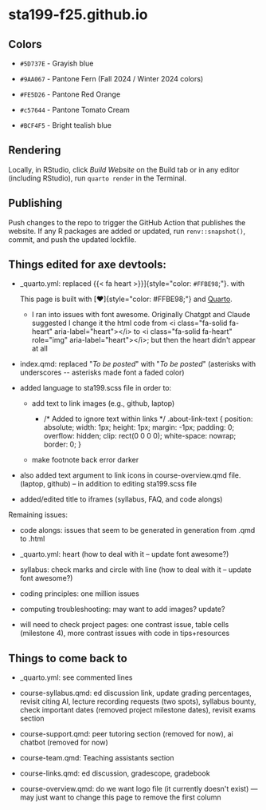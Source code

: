 # sta199-f25.github.io

## Colors

-   `#5D737E` - Grayish blue

-   `#9AA067` - Pantone Fern (Fall 2024 / Winter 2024 colors)

-   `#FE5D26` - Pantone Red Orange

-   `#c57644` - Pantone Tomato Cream

-   `#BCF4F5` - Bright tealish blue

## Rendering

Locally, in RStudio, click *Build Website* on the Build tab or in any editor (including RStudio), run `quarto render` in the Terminal.

## Publishing

Push changes to the repo to trigger the GitHub Action that publishes the website. If any R packages are added or updated, run `renv::snapshot()`, commit, and push the updated lockfile.

## Things edited for axe devtools:

-   \_quarto.yml: replaced {{< fa heart >}}\]{style="color: `#FFBE98`;"}. with

    <p>This page is built with [♥]{style="color: #FFBE98;"} and <a href="https://quarto.org/">Quarto</a>.</p>

    -   I ran into issues with font awesome. Originally Chatgpt and Claude suggested I change it the html code from \<i class="fa-solid fa-heart" aria-label="heart"\>\</i\> to \<i class="fa-solid fa-heart" role="img" aria-label="heart"\>\</i\>; but then the heart didn't appear at all

-   index.qmd: replaced "*To be posted*" with "*To be posted*" (asterisks with underscores -- asterisks made font a faded color)

-   added language to sta199.scss file in order to:

    -   add text to link images (e.g., github, laptop)

        -   /\* Added to ignore text within links \*/ .about-link-text { position: absolute; width: 1px; height: 1px; margin: -1px; padding: 0; overflow: hidden; clip: rect(0 0 0 0); white-space: nowrap; border: 0; }

    -   make footnote back error darker

-   also added text argument to link icons in course-overview.qmd file. (laptop, github) – in addition to editing sta199.scss file

-   added/edited title to iframes (syllabus, FAQ, and code alongs)

Remaining issues:

-   code alongs: issues that seem to be generated in generation from .qmd to .html

-   \_quarto.yml: heart (how to deal with it – update font awesome?)

-   syllabus: check marks and circle with line (how to deal with it – update font awesome?)

-   coding principles: one million issues

-   computing troubleshooting: may want to add images? update?

-   will need to check project pages: one contrast issue, table cells (milestone 4), more contrast issues with code in tips+resources

## Things to come back to

-   \_quarto.yml: see commented lines

-   course-syllabus.qmd: ed discussion link, update grading percentages, revisit citing AI, lecture recording requests (two spots), syllabus bounty, check important dates (removed project milestone dates), revisit exams section

-   course-support.qmd: peer tutoring section (removed for now), ai chatbot (removed for now)

-   course-team.qmd: Teaching assistants section

-   course-links.qmd: ed discussion, gradescope, gradebook

-   course-overview.qmd: do we want logo file (it currently doesn't exist) — may just want to change this page to remove the first column

    ## 
